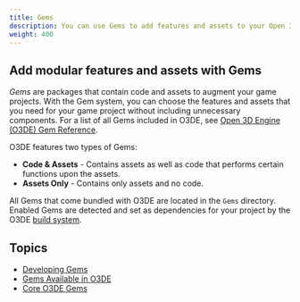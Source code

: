 ```yaml
---
title: Gems
description: You can use Gems to add features and assets to your Open 3D Engine game project.
weight: 400
---
```

## Add modular features and assets with Gems

*Gems* are packages that contain code and assets to augment your game projects. With the Gem system, you can choose the features and assets that you need for your game project without including unnecessary components. For a list of all Gems included in O3DE, see [Open 3D Engine (O3DE) Gem Reference](reference).

O3DE features two types of Gems:

* **Code & Assets** - Contains assets as well as code that performs certain functions upon the assets.
* **Assets Only** - Contains only assets and no code.

All Gems that come bundled with O3DE are located in the `Gems` directory. Enabled Gems are detected and set as dependencies for your project by the O3DE [build system](/docs/user-guide/build).

## Topics

* [Developing Gems](./development)
* [Gems Available in O3DE](./reference)
* [Core O3DE Gems](./core-gems)
